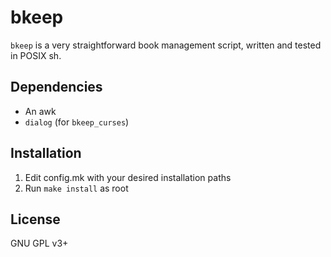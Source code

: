 # bkeep

`bkeep` is a very straightforward book management script, written and tested in
POSIX sh.

## Dependencies

* An awk
* `dialog` (for `bkeep_curses`)

## Installation

1. Edit config.mk with your desired installation paths
2. Run `make install` as root

## License

GNU GPL v3+
